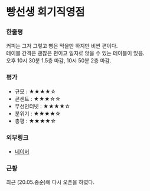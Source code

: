 # 빵선생 회기직영점

### 한줄평

커피는 그저 그렇고 빵은 먹을만 하지만 비싼 편이다.  
테이블 간격은 괜찮은 편이고 일자로 앉을 수 있는 테이블이 있음.  
오후 10시 30분 1.5층 마감, 10시 50분 2층 마감.  

### 평가

- 규모 : ★★★★☆
- 콘센트 : ★★★☆☆
- 무선인터넷 : ★★★★☆
- 분위기 : ★★★★☆
- 총평 : ★★★★☆

### 외부링크

- [네이버](https://store.naver.com/restaurants/detail?id=1481104187)

### 근황

최근 (20.05.중순)에 다시 오픈을 하였다.
